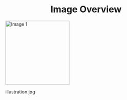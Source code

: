 <h1 style ="text-align: center;"> Image Overview </h1>
<div>
<div>
<img src="https://media.evkx.net/multimedia/technology/driverassistance/emergencysteeringassist/illustration_xst.jpg" alt="Image 1" style="width: 200px;">
<p>illustration.jpg</p>
</div>
</div>
